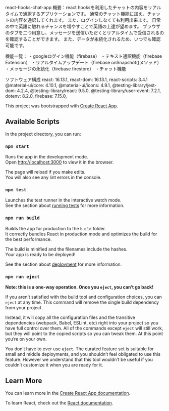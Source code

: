 react-hooks-chat-app
概要：react hooksを利用したチャットの内容をリアルタイムで通訳するアプリケーションです。
通常のチャット機能に加え、チャットの内容を通訳してくれます。
また、ログインしなくても利用出来ます。
日常の中で英語に触れるチャンスを増やすことで英語の上達が望めます。
ブラウザのタブを二つ用意し、メッセージを送信いただくとリアルタイムで受信されるのを確認することができます。
また、データが永続化されるため、いつでも確認可能です。

機能一覧：
・googleログイン機能（firebase）
・テキスト通訳機能（firebase Extension）
・リアルタイムアップデート（firebase onSnapshot()メソッド）
・メッセージの永続化（firebase firestore）
・チャット機能

ソフトウェア構成
    react: 16.13.1,
    react-dom: 16.13.1,
    react-scripts: 3.4.1
    @material-ui/core: 4.10.1,
    @material-ui/icons: 4.9.1,
    @testing-library/jest-dom: 4.2.4,
    @testing-library/react: 9.5.0,
    @testing-library/user-event: 7.2.1,
    dotenv: 8.2.0,
    firebase: 7.15.0,











































This project was bootstrapped with [Create React App](https://github.com/facebook/create-react-app).

## Available Scripts

In the project directory, you can run:

### `npm start`

Runs the app in the development mode.<br />
Open [http://localhost:3000](http://localhost:3000) to view it in the browser.

The page will reload if you make edits.<br />
You will also see any lint errors in the console.

### `npm test`

Launches the test runner in the interactive watch mode.<br />
See the section about [running tests](https://facebook.github.io/create-react-app/docs/running-tests) for more information.

### `npm run build`

Builds the app for production to the `build` folder.<br />
It correctly bundles React in production mode and optimizes the build for the best performance.

The build is minified and the filenames include the hashes.<br />
Your app is ready to be deployed!

See the section about [deployment](https://facebook.github.io/create-react-app/docs/deployment) for more information.

### `npm run eject`

**Note: this is a one-way operation. Once you `eject`, you can’t go back!**

If you aren’t satisfied with the build tool and configuration choices, you can `eject` at any time. This command will remove the single build dependency from your project.

Instead, it will copy all the configuration files and the transitive dependencies (webpack, Babel, ESLint, etc) right into your project so you have full control over them. All of the commands except `eject` will still work, but they will point to the copied scripts so you can tweak them. At this point you’re on your own.

You don’t have to ever use `eject`. The curated feature set is suitable for small and middle deployments, and you shouldn’t feel obligated to use this feature. However we understand that this tool wouldn’t be useful if you couldn’t customize it when you are ready for it.

## Learn More

You can learn more in the [Create React App documentation](https://facebook.github.io/create-react-app/docs/getting-started).

To learn React, check out the [React documentation](https://reactjs.org/).
